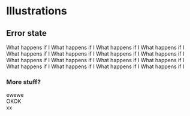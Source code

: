 ---
---

# Illustrations
## Error state
What happens if I What happens if I What happens if I What happens if I What happens if I What happens if I What happens if I What happens if I What happens if I What happens if I What happens if I What happens if I What happens if I What happens if I What happens if I What happens if I
### More stuff?
<div class='guide-col-half'  markdown='1'>
ewewe
</div>
<div class='guide-col-half'  markdown='1'>
OKOK
</div>
xx
